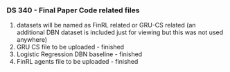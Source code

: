 ### **DS 340 - Final Paper Code related files**

1. datasets will be named as FinRL related or GRU-CS related (an additional DBN dataset is included just for viewing but this was not used anywhere)
2. GRU CS file to be uploaded - finished
3. Logistic Regression DBN baseline - finished
4. FinRL agents file to be uploaded - finished
